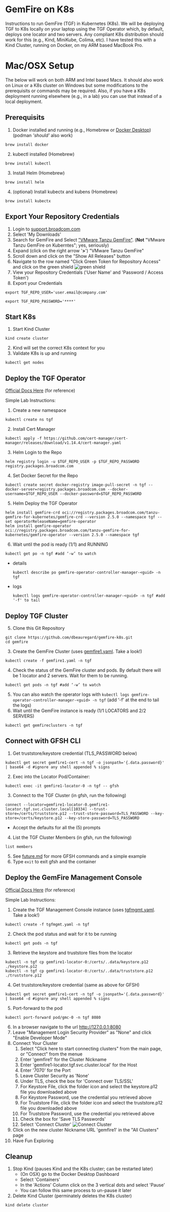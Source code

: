 # GemFire on K8s
Instructions to run GemFire (TGF) in Kubernetes (K8s).  We will be deploying TGF to K8s locally on your laptop using the TGF Operator which, by default, deploys one locator and two servers.  Any compliant K8s distribution should work for this (e.g., Kind, MiniKube, Colima, etc).  I have tested this with a Kind Cluster, running on Docker, on my ARM based MacBook Pro.

# Mac/OSX Setup
The below will work on both ARM and Intel based Macs.  It should also work on Linux or a K8s cluster on Windows but some modifications to the prerequisits or commands may be required.  Also, if you have a K8s deployment running elsewhere (e.g., in a lab) you can use that instead of a local deployment.

## Prerequisits
1. Docker installed and running (e.g., Homebrew or [Docker Desktop](https://www.docker.com/products/docker-desktop/)) (podman *'should'* also work)
```shell
brew install docker
```
2. kubectl installed (Homebrew)
```shell
brew install kubectl
```
3. Install Helm (Homebrew)
```shell
brew install helm
```
4. (optional) Install kubectx and kubens (Homebrew)
```shell
brew install kubectx
```

## Export Your Repository Credentials
1. Login to [support.broadcom.com](http://support.broadcom.com)
2. Select 'My Downloads'
3. Search for GemFire and Select ["VMware Tanzu GemFire"](https://support.broadcom.com/group/ecx/productdownloads?subfamily=VMware%20Tanzu%20GemFire). (**Not** "VMware Tanzu GemFire on Kuberntes"; yes, seriously)
4. Expand (click on the right arrow '**>**') "VMware Tanzu GemFire"
5. Scroll down and click on the "Show All Releases" button
6. Navigate to the row named "Click Green Token for Repository Access" and click on the green shield
![green shield](images/greenshield.png)
7. View your Repository Credentials ('User Name' and 'Password / Access Token')
8. Export your Credentials
```shell
export TGF_REPO_USER='user.email@company.com'
```
```shell
export TGF_REPO_PASSWORD='****'
```

## Start K8s
1. Start Kind Cluster
```shell
kind create cluster
```
2. Kind will set the correct K8s context for you
2. Validate K8s is up and running 
```shell
kubectl get nodes
```

## Deploy the TGF Operator
[Official Docs Here](https://techdocs.broadcom.com/us/en/vmware-tanzu/data-solutions/tanzu-gemfire-on-kubernetes/2-5/gf-k8s/index.html) (for reference)

Simple Lab Instructions:
1. Create a new namespace
```shell
kubectl create ns tgf
```
2. Install Cert Manager
```shell
kubectl apply -f https://github.com/cert-manager/cert-manager/releases/download/v1.14.4/cert-manager.yaml
```
3. Helm Login to the Repo
```shell
helm registry login -u $TGF_REPO_USER -p $TGF_REPO_PASSWORD registry.packages.broadcom.com
```
4. Set Docker Secret for the Repo
```shell
kubectl create secret docker-registry image-pull-secret -n tgf --docker-server=registry.packages.broadcom.com --docker-username=$TGF_REPO_USER --docker-password=$TGF_REPO_PASSWORD
```
5. Helm Deploy the TGF Operator
```shell
helm install gemfire-crd oci://registry.packages.broadcom.com/tanzu-gemfire-for-kubernetes/gemfire-crd --version 2.5.0 --namespace tgf --set operatorReleaseName=gemfire-operator
helm install gemfire-operator oci://registry.packages.broadcom.com/tanzu-gemfire-for-kubernetes/gemfire-operator --version 2.5.0 --namespace tgf
```
6. Wait until the pod is ready (1/1) and RUNNING
```shell
kubectl get po -n tgf #add ‘-w’ to watch
```
  - details
    ```shell
    kubectl describe po gemfire-operator-controller-manager-<guid> -n tgf
    ```
  - logs
    ```shell
    kubectl logs gemfire-operator-controller-manager-<guid> -n tgf #add '-f' to tail
    ```

## Deploy TGF Cluster
5. Clone this Git Repository
```shell
git clone https://github.com/dbeauregard/gemfire-k8s.git
cd gemfire
```
3. Create the GemFire Cluster (uses [gemfire1.yaml](gemfire1.yaml). Take a look!)
```shell
kubectl create -f gemfire1.yaml -n tgf
```
4. Check the status of the GemFire cluster and pods.  By default there will be 1 locator and 2 servers.  Wait for them to be running.
```shell
kubectl get pods -n tgf #add ‘-w’ to watch
```
5. You can also watch the operator logs with `kubectl logs gemfire-operator-controller-manager-<guid> -n tgf` (add ‘-f’ at the end to tail the logs) 
6. Wait until the GemFire instance is ready (1/1 LOCATORS and 2/2 SERVERS)
```shell
kubectl get gemfireclusters -n tgf
```

## Connect with GFSH CLI
1. Get truststore/keystore credential (TLS_PASSWORD below)
```shell
kubectl get secret gemfire1-cert -n tgf -o jsonpath='{.data.password}' | base64 -d #ignore any shell appended % signs
```
2. Exec into the Locator Pod/Container:
```shell
kubectl exec -it gemfire1-locator-0 -n tgf -- gfsh
```
3. Connect to the TGF Cluster (in gfsh, run the following)
```
connect --locator=gemfire1-locator-0.gemfire1-locator.tgf.svc.cluster.local[10334] --trust-store=/certs/truststore.p12 --trust-store-password=TLS_PASSWORD --key-store=/certs/keystore.p12 --key-store-password=TLS_PASSWORD
```
 - Accept the defaults for all the (5) prompts
4. List the TGF Cluster Members (in gfsh, run the following)
```shell
list members
```
5. See [future.md](future.md) for more GFSH commands and a simple example
6. Type `exit` to exit gfsh and the container

## Deploy the GemFire Management Console
[Official Docs Here](https://techdocs.broadcom.com/us/en/vmware-tanzu/data-solutions/tanzu-gemfire-management-console/1-4/gf-mc/index.html) (for reference)

Simple Lab Instructions:
1. Create the TGF Management Console instance (uses [tgfmgmt.yaml](tgfmgmt.yaml). Take a look!)
```shell
kubectl create -f tgfmgmt.yaml -n tgf
```
2. Check the pod status and wait for it to be running
```shell
kubectl get pods -n tgf
```
3. Retrieve the keystore and truststore files from the locator
```shell
kubectl -n tgf cp gemfire1-locator-0:/certs/..data/keystore.p12 ./keystore.p12
kubectl -n tgf cp gemfire1-locator-0:/certs/..data/truststore.p12 ./truststore.p12
```
4. Get truststore/keystore credential (same as above for GFSH)
```shell
kubectl get secret gemfire1-cert -n tgf -o jsonpath='{.data.password}' | base64 -d #ignore any shell appended % signs
```
5. Port-forward to the pod
```shell
kubectl port-forward pod/gmc-0 -n tgf 8080
```
6. In a browser navigate to the url http://127.0.0.1:8080
7. Leave "Management Login Security Provider" as "None" and click "Enable Developer Mode"
8. Connect Your Cluster
   1. Select "Click here to start connecting clusters" from the main page, or "Connect" from the menue
   1. Enter 'gemfire1' for the Cluster Nickname
   1. Enter 'gemfire1-locator.tgf.svc.cluster.local' for the Host
   1. Enter '7070' for the Port
   1. Leave Cluster Security as 'None'
   1. Under TLS, check the box for 'Connect over TLS/SSL'
   1. For Keystore File, click the folder icon and select the keystore.p12 file you downloaded above
   1. For Keystore Password, use the credential you retrieved above
   1. For Truststore File, click the folder icon and select the truststore.p12 file you downloaded above
   1. For Truststore Password, use the credential you retrieved above
   1. Check the box for 'Save TLS Passwords'
   1. Select 'Connect Cluster'
![Connect Cluster](images/ConnectCluster.png)
9. Click on the new cluster Nickname URL 'gemfire1' in the "All Clusters" page
9. Have Fun Exploring

## Cleanup
1. Stop Kind (pauses Kind and the K8s cluster; can be restarted later)
    - (On OSX) go to the Docker Desktop Dashboard
    - Select 'Containers'
    - In the 'Actions' Column click on the 3 vertical dots and select 'Pause'
    - You can follow this same process to un-pause it later
2. Delete Kind Cluster (perminately deletes the K8s cluster)
```shell
kind delete cluster
```